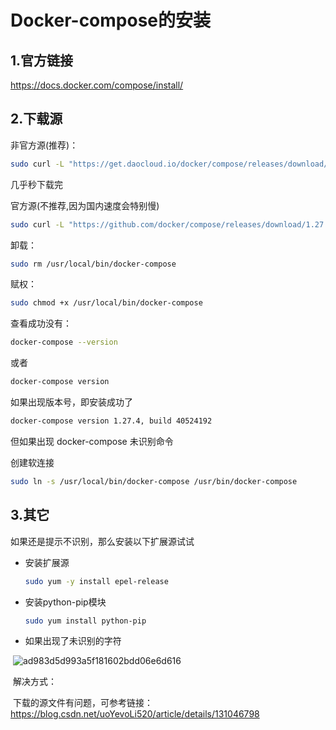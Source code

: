 # Docker-compose的安装

## 1.官方链接

https://docs.docker.com/compose/install/

## 2.下载源

非官方源(推荐)：

```sh
sudo curl -L "https://get.daocloud.io/docker/compose/releases/download/1.27.4/docker-compose-$(uname -s)-$(uname -m)" > /usr/local/bin/docker-compose
```

几乎秒下载完

官方源(不推荐,因为国内速度会特别慢)

```sh
sudo curl -L "https://github.com/docker/compose/releases/download/1.27.4/docker-compose-$(uname -s)-$(uname -m)" -o /usr/local/bin/docker-compose
```

卸载：

```sh
sudo rm /usr/local/bin/docker-compose
```

赋权：

```sh
sudo chmod +x /usr/local/bin/docker-compose
```

查看成功没有：

```sh
docker-compose --version
```

或者

```sh
docker-compose version
```

如果出现版本号，即安装成功了

```sh
docker-compose version 1.27.4, build 40524192
```

但如果出现 docker-compose 未识别命令

创建软连接

```sh
sudo ln -s /usr/local/bin/docker-compose /usr/bin/docker-compose
```

## 3.其它

如果还是提示不识别，那么安装以下扩展源试试

+ 安装扩展源

  ```sh
  sudo yum -y install epel-release
  ```

+ 安装python-pip模块

  ```sh
  sudo yum install python-pip
  ```

+ 如果出现了未识别的字符

​	![ad983d5d993a5f181602bdd06e6d616](http://sjluyi7xe.hd-bkt.clouddn.com/typora/ad983d5d993a5f181602bdd06e6d616.png)

​		解决方式：

​		下载的源文件有问题，可参考链接：https://blog.csdn.net/uoYevoLi520/article/details/131046798